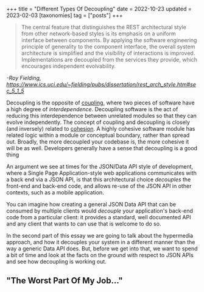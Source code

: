 +++
title = "Different Types Of Decoupling"
date = 2022-10-23
updated = 2023-02-03
[taxonomies]
tag = ["posts"]
+++

> The central feature that distinguishes the REST architectural style from other network-based styles is its emphasis on 
> a uniform interface between components. By applying the software engineering principle of generality to the component 
> interface, the overall system architecture is simplified and the visibility of interactions is improved. 
> Implementations are decoupled from the services they provide, which encourages independent evolvability.

_-Roy Fielding, <https://www.ics.uci.edu/~fielding/pubs/dissertation/rest_arch_style.htm#sec_5_1_5>_

Decoupling is the opposite of [coupling](https://en.wikipedia.org/wiki/Coupling_(computer_programming)), where two
pieces of software have a high degree of _interdependence_.  Decoupling software is the act of reducing this
interdependence between unrelated modules so that they can evolve independently.  The concept of coupling and decoupling
is closely (and inversely) related to [cohesion](https://en.wikipedia.org/wiki/Cohesion_(computer_science)).  A highly
cohesive software module has related logic within a module or conceptual boundary, rather than spread out.  Broadly, 
the more decoupled your codebase is, the more cohesive it will be as well.  Developers generally have a sense that 
decoupling is a good thing

An argument we see at times for the JSON/Data API style of development, where a Single Page Application-style web 
applications communicates with a back end via a JSON API, is that this architectural choice _decouples_ the front-end and
back-end code, and allows re-use of the JSON API in other contexts, such as a mobile application.



You can imagine how creating a general JSON Data API that can be consumed by multiple clients would _decouple_ your
application's back-end code from a particular client: it provides a standard, well documented API and any client that wants
to can use that is welcome to do so.

In the second part of this essay we are going to talk about the hypermedia approach, and how it decouples your system in
a different manner than the way a generic Data API does.  But, before we get into that, we want to spend a bit of time and
look at the facts on the ground with respect to JSON APIs and see how decoupling is working out.

## "The Worst Part Of My Job..."